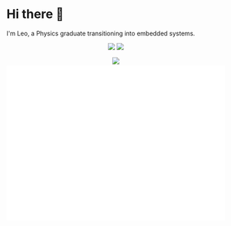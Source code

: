 # Hi there 👋

I'm Leo, a Physics graduate transitioning into embedded systems.

<p align="center">
  <img height="142px" src="https://github-readme-stats.vercel.app/api?username=leoyehx&show_icons=true&theme=nightowl" />
  <img height="142px" src="https://github-readme-stats.vercel.app/api/wakatime?username=leoyehx\&layout=compact&theme=nightowl" />
</p>

<p align="center">
  <img height="250px" src="https://github-readme-stats.vercel.app/api/top-langs/?username=leoyehx&layout=donut" />
  <img src="https://raw.githubusercontent.com/leoyehx/cf-stats/main/output/light_card.svg" />
</P>

<!--
**leoyehx/leoyehx** is a ✨ _special_ ✨ repository because its `README.md` (this file) appears on your GitHub profile.

Here are some ideas to get you started:

- 🔭 I’m currently working on ...
- 🌱 I’m currently learning ...
- 👯 I’m looking to collaborate on ...
- 🤔 I’m looking for help with ...
- 💬 Ask me about ...
- 📫 How to reach me: ...
- 😄 Pronouns: ...
- ⚡ Fun fact: ...
-->
